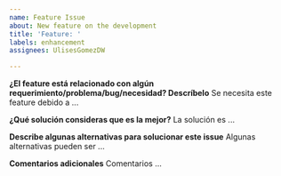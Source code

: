 ```yaml
---
name: Feature Issue
about: New feature on the development
title: 'Feature: '
labels: enhancement
assignees: UlisesGomezDW

---
```


**¿El feature está relacionado con algún requerimiento/problema/bug/necesidad? Descríbelo**
Se necesita este feature debido a ...

**¿Qué solución consideras que es la mejor?**
La solución es ...

**Describe algunas alternativas para solucionar este issue**
Algunas alternativas pueden ser ...

**Comentarios adicionales**
Comentarios ...
